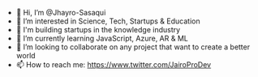 - 👋 Hi, I’m @Jhayro-Sasaqui
- 👀 I’m interested in Science, Tech, Startups & Education
- 🚀 I'm building startups in the knowledge industry 
- 🌱 I’m currently learning JavaScript, Azure, AR & ML
- 💞️ I’m looking to collaborate on any project that want to create a better world 
- 📫 How to reach me: https://www.twitter.com/JairoProDev

<!---
Jhayro-Sasaqui/Jhayro-Sasaqui is a ✨ special ✨ repository because its `README.md` (this file) appears on your GitHub profile.
You can click the Preview link to take a look at your changes.
--->

